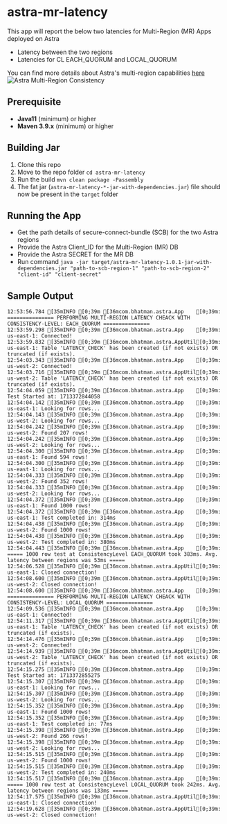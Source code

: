 # astra-mr-latency
This app will report the below two latencies for Multi-Region (MR) Apps deployed on Astra
- Latency between the two regions
- Latencies for CL EACH_QUORUM and LOCAL_QUORUM

You can find more details about Astra's multi-region capabilities [here](https://www.datastax.com/blog/enhanced-multi-region-database-consistency-astra-db)
![Astra Multi-Region Consistency](./mr-consistency.jpg?raw=true)

## Prerequisite
- **Java11** (minimum) or higher
- **Maven 3.9.x** (minimum) or higher

## Building Jar 
1. Clone this repo
2. Move to the repo folder `cd astra-mr-latency`
3. Run the build `mvn clean package -Passembly`
4. The fat jar (`astra-mr-latency-*-jar-with-dependencies.jar`) file should now be present in the `target` folder

## Running the App
- Get the path details of secure-connect-bundle (SCB) for the two Astra regions
- Provide the Astra Client_ID for the Multi-Region (MR) DB
- Provide the Astra SECRET for the MR DB
- Run command `java -jar target/astra-mr-latency-1.0.1-jar-with-dependencies.jar "path-to-scb-region-1" "path-to-scb-region-2" "client-id" "client-secret"`

## Sample Output
```
12:53:56.784 [35mINFO [0;39m [36mcom.bhatman.astra.App    [0;39m: =============== PERFORMING MULTI-REGION LATENCY CHEACK WITH CONSISTENCY-LEVEL: EACH_QUORUM ===============
12:53:59.298 [35mINFO [0;39m [36mcom.bhatman.astra.App    [0;39m: us-east-1: Connected!
12:53:59.832 [35mINFO [0;39m [36mcom.bhatman.astra.AppUtil[0;39m: us-east-1: Table 'LATENCY_CHECK' has been created (if not exists) OR truncated (if exists).
12:54:03.343 [35mINFO [0;39m [36mcom.bhatman.astra.App    [0;39m: us-west-2: Connected!
12:54:03.716 [35mINFO [0;39m [36mcom.bhatman.astra.AppUtil[0;39m: us-west-2: Table 'LATENCY_CHECK' has been created (if not exists) OR truncated (if exists).
12:54:04.059 [35mINFO [0;39m [36mcom.bhatman.astra.App    [0;39m: Test Started at: 1713372844058
12:54:04.142 [35mINFO [0;39m [36mcom.bhatman.astra.App    [0;39m: us-east-1: Looking for rows...
12:54:04.143 [35mINFO [0;39m [36mcom.bhatman.astra.App    [0;39m: us-west-2: Looking for rows...
12:54:04.242 [35mINFO [0;39m [36mcom.bhatman.astra.App    [0;39m: us-west-2: Found 207 rows!
12:54:04.242 [35mINFO [0;39m [36mcom.bhatman.astra.App    [0;39m: us-west-2: Looking for rows...
12:54:04.300 [35mINFO [0;39m [36mcom.bhatman.astra.App    [0;39m: us-east-1: Found 594 rows!
12:54:04.300 [35mINFO [0;39m [36mcom.bhatman.astra.App    [0;39m: us-east-1: Looking for rows...
12:54:04.333 [35mINFO [0;39m [36mcom.bhatman.astra.App    [0;39m: us-west-2: Found 352 rows!
12:54:04.333 [35mINFO [0;39m [36mcom.bhatman.astra.App    [0;39m: us-west-2: Looking for rows...
12:54:04.372 [35mINFO [0;39m [36mcom.bhatman.astra.App    [0;39m: us-east-1: Found 1000 rows!
12:54:04.372 [35mINFO [0;39m [36mcom.bhatman.astra.App    [0;39m: us-east-1: Test completed in: 314ms
12:54:04.438 [35mINFO [0;39m [36mcom.bhatman.astra.App    [0;39m: us-west-2: Found 1000 rows!
12:54:04.438 [35mINFO [0;39m [36mcom.bhatman.astra.App    [0;39m: us-west-2: Test completed in: 380ms
12:54:04.443 [35mINFO [0;39m [36mcom.bhatman.astra.App    [0;39m: ===== 1000 row test at ConsistencyLevel EACH_QUORUM took 383ms. Avg. latency between regions was 53ms =====
12:54:06.528 [35mINFO [0;39m [36mcom.bhatman.astra.AppUtil[0;39m: us-east-1: Closed connection!
12:54:08.600 [35mINFO [0;39m [36mcom.bhatman.astra.AppUtil[0;39m: us-west-2: Closed connection!
12:54:08.600 [35mINFO [0;39m [36mcom.bhatman.astra.App    [0;39m: =============== PERFORMING MULTI-REGION LATENCY CHEACK WITH CONSISTENCY-LEVEL: LOCAL_QUORUM ===============
12:54:09.536 [35mINFO [0;39m [36mcom.bhatman.astra.App    [0;39m: us-east-1: Connected!
12:54:11.317 [35mINFO [0;39m [36mcom.bhatman.astra.AppUtil[0;39m: us-east-1: Table 'LATENCY_CHECK' has been created (if not exists) OR truncated (if exists).
12:54:14.476 [35mINFO [0;39m [36mcom.bhatman.astra.App    [0;39m: us-west-2: Connected!
12:54:14.939 [35mINFO [0;39m [36mcom.bhatman.astra.AppUtil[0;39m: us-west-2: Table 'LATENCY_CHECK' has been created (if not exists) OR truncated (if exists).
12:54:15.275 [35mINFO [0;39m [36mcom.bhatman.astra.App    [0;39m: Test Started at: 1713372855275
12:54:15.307 [35mINFO [0;39m [36mcom.bhatman.astra.App    [0;39m: us-east-1: Looking for rows...
12:54:15.307 [35mINFO [0;39m [36mcom.bhatman.astra.App    [0;39m: us-west-2: Looking for rows...
12:54:15.352 [35mINFO [0;39m [36mcom.bhatman.astra.App    [0;39m: us-east-1: Found 1000 rows!
12:54:15.352 [35mINFO [0;39m [36mcom.bhatman.astra.App    [0;39m: us-east-1: Test completed in: 77ms
12:54:15.398 [35mINFO [0;39m [36mcom.bhatman.astra.App    [0;39m: us-west-2: Found 266 rows!
12:54:15.398 [35mINFO [0;39m [36mcom.bhatman.astra.App    [0;39m: us-west-2: Looking for rows...
12:54:15.515 [35mINFO [0;39m [36mcom.bhatman.astra.App    [0;39m: us-west-2: Found 1000 rows!
12:54:15.515 [35mINFO [0;39m [36mcom.bhatman.astra.App    [0;39m: us-west-2: Test completed in: 240ms
12:54:15.517 [35mINFO [0;39m [36mcom.bhatman.astra.App    [0;39m: ===== 1000 row test at ConsistencyLevel LOCAL_QUORUM took 242ms. Avg. latency between regions was 133ms =====
12:54:17.575 [35mINFO [0;39m [36mcom.bhatman.astra.AppUtil[0;39m: us-east-1: Closed connection!
12:54:19.628 [35mINFO [0;39m [36mcom.bhatman.astra.AppUtil[0;39m: us-west-2: Closed connection!
```

